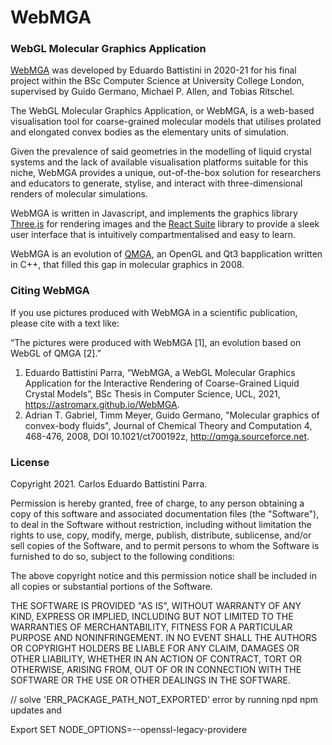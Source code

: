 # WebMGA
### WebGL Molecular Graphics Application

[WebMGA](https://astromarx.github.io/WebMGA) was developed by Eduardo Battistini in 2020-21 for his final project within the BSc Computer Science at University College London, supervised by Guido Germano, Michael P. Allen, and Tobias Ritschel.
                        
The WebGL Molecular Graphics Application, or WebMGA, is a web-based visualisation tool for coarse-grained molecular models that utilises prolated and elongated convex bodies as the elementary units of simulation.
    
Given the prevalence of said geometries in the modelling of liquid crystal systems and the lack of available visualisation platforms suitable for this niche, WebMGA provides a unique, out-of-the-box solution for researchers and educators to generate, stylise, and interact with three-dimensional renders of molecular simulations.
    
WebMGA is written in Javascript, and implements the graphics library [Three.js](https://threejs.org/) for rendering images and the [React Suite](https://rsuitejs.com/) library to provide a sleek user interface that is intuitively compartmentalised and easy to learn.

WebMGA is an evolution of [QMGA](http://qmga.sourceforce.net), an OpenGL and Qt3 bapplication written in C++, that filled this gap in molecular graphics in 2008.

### Citing WebMGA

If you use pictures produced with WebMGA in a scientific publication, please cite with a text like:

“The pictures were produced with WebMGA [1], an evolution based on WebGL of QMGA [2].”

1. Eduardo Battistini Parra, “WebMGA, a WebGL Molecular Graphics Application for the Interactive Rendering of Coarse-Grained Liquid Crystal Models”, BSc Thesis in Computer Science, UCL, 2021, https://astromarx.github.io/WebMGA.
2. Adrian T. Gabriel, Timm Meyer, Guido Germano, "Molecular graphics of convex-body fluids", Journal of Chemical Theory and Computation 4, 468-476, 2008,  DOI 10.1021/ct700192z, http://qmga.sourceforce.net.


### License

Copyright 2021. Carlos Eduardo Battistini Parra.

Permission is hereby granted, free of charge, to any person obtaining a copy of this software and associated documentation files (the "Software"), to deal in the Software without restriction, including without limitation the rights to use, copy, modify, merge, publish, distribute, sublicense, and/or sell copies of the Software, and to permit persons to whom the Software is furnished to do so, subject to the following conditions:

The above copyright notice and this permission notice shall be included in all copies or substantial portions of the Software.

THE SOFTWARE IS PROVIDED "AS IS", WITHOUT WARRANTY OF ANY KIND, EXPRESS OR IMPLIED, INCLUDING BUT NOT LIMITED TO THE WARRANTIES OF MERCHANTABILITY, FITNESS FOR A PARTICULAR PURPOSE AND NONINFRINGEMENT. IN NO EVENT SHALL THE AUTHORS OR COPYRIGHT HOLDERS BE LIABLE FOR ANY CLAIM, DAMAGES OR OTHER LIABILITY, WHETHER IN AN ACTION OF CONTRACT, TORT OR OTHERWISE, ARISING FROM, OUT OF OR IN CONNECTION WITH THE SOFTWARE OR THE USE OR OTHER DEALINGS IN THE SOFTWARE.

// solve 'ERR_PACKAGE_PATH_NOT_EXPORTED' error by running npd npm updates and 

Export SET NODE_OPTIONS=--openssl-legacy-providere